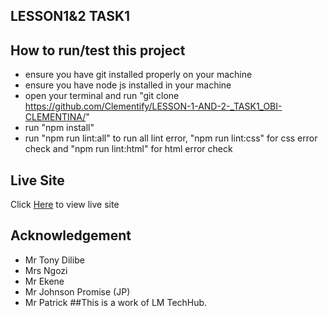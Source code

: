 ## LESSON1&2 TASK1 ##
## How to run/test this project
- ensure you have git installed properly on your machine
- ensure you have node js installed in your machine
- open your terminal and run "git clone <https://github.com/Clementify/LESSON-1-AND-2-_TASK1_OBI-CLEMENTINA/>"
- run "npm install"
- run "npm run lint:all" to run all lint error, "npm run lint:css" for css error check and "npm run lint:html" for html error check
## Live Site
Click [Here](https://clementify.github.io/LESSON-1-AND-2-_TASK1_OBI-CLEMENTINA/) to view live site
## Acknowledgement
- Mr Tony Dilibe
- Mrs Ngozi
- Mr Ekene
- Mr Johnson Promise (JP)
- Mr Patrick
##This is a work of LM TechHub.
